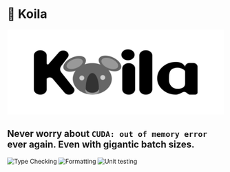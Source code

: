 # 🐨 Koila

![Koia](./assets/koila.png)

## Never worry about `CUDA: out of memory error` ever again. Even with gigantic batch sizes.

![Type Checking](https://github.com/rentruewang/koila/actions/workflows/typecheck.yaml/badge.svg)
![Formatting](https://github.com/rentruewang/koila/actions/workflows/format.yaml/badge.svg)
![Unit testing](https://github.com/rentruewang/koila/actions/workflows/unittest.yaml/badge.svg)
